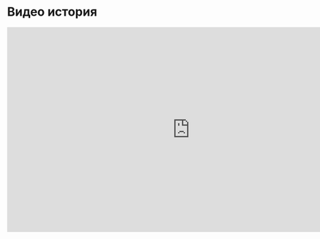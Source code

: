 # Видео история

<iframe src="https://vkvideo.ru/video_ext.php?oid=-42943243&id=456239339&hd=2&autoplay=1" width="853" height="480" allow="autoplay; encrypted-media; fullscreen; picture-in-picture; screen-wake-lock;" frameborder="0" allowfullscreen></iframe>